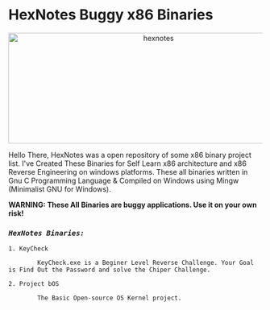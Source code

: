 <h1> HexNotes Buggy x86 Binaries </h1>

<p align="center">
    <img align="center" height="220" width="580" alt="hexnotes" src="hexnotes.png"></img>
</p>

Hello There, HexNotes was a open repository of some x86 binary project list. I've Created These Binaries for Self Learn x86 architecture and x86 Reverse Engineering on windows platforms. These all binaries written in Gnu C Programming Language & Compiled on Windows using Mingw (Minimalist GNU for Windows).

**WARNING: These All Binaries are buggy applications. Use it on your own risk!**

<h3><code><i>HexNotes Binaries: </i></code></h3>
    
    1. KeyCheck
    
            KeyCheck.exe is a Beginer Level Reverse Challenge. Your Goal is Find Out the Password and solve the Chiper Challenge.
            
    2. Project bOS
            
            The Basic Open-source OS Kernel project.
